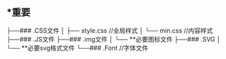 ## \*重要

├──### .CSS文件
│   ├── style.css  //全局样式
│   └── min.css  //内容样式
├──### .JS文件
├──### .img文件
│   └── **必要图标文件
├──### .SVG
│   └── **必要svg格式文件
└──### .Font //字体文件
